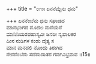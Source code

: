 +++
title = "೦೧೫ ಏನನೆಮ್ಬೆನು ಧನು"

+++
ಏನನೆಂಬೆನು ಧನು ಸಘಾಡದ   
ಮಾನಭಂಗದ ಮೊದಲ ಮನೆಯೆನೆ  
ಮಾನಿನಿಯರಪಹಾಸ್ಯವೀ ಜನರೀ ನೃಪಾಲಕರ   
ಹೀನ ನುಡಿಗಳ ಕಂಡು ದೈತ್ಯ ಸ  
ಮಾನ ಮನದಲಿ ನೊಂದು ತಿರುಗಿದ  
ನೇನನೆಂಬೆನು ಸದೆದುದಾತನ ಗರ್ವವಿಭ್ರಮವ     ॥15॥